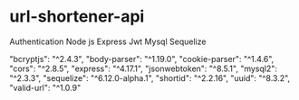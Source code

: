 # url-shortener-api

Authentication Node js Express Jwt Mysql Sequelize
 
"bcryptjs": "^2.4.3",
    "body-parser": "^1.19.0",
    "cookie-parser": "^1.4.6",
    "cors": "^2.8.5",
    "express": "^4.17.1",
    "jsonwebtoken": "^8.5.1",
    "mysql2": "^2.3.3",
    "sequelize": "^6.12.0-alpha.1",
    "shortid": "^2.2.16",
    "uuid": "^8.3.2",
    "valid-url": "^1.0.9"
